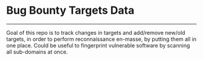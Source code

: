 # Bug Bounty Targets Data

---

Goal of this repo is to track changes in targets and add/remove new/old targets, in order to perform reconnaissance en-masse, by putting them all in one place.
Could be useful to fingerprint vulnerable software by scanning all sub-domains at once.
